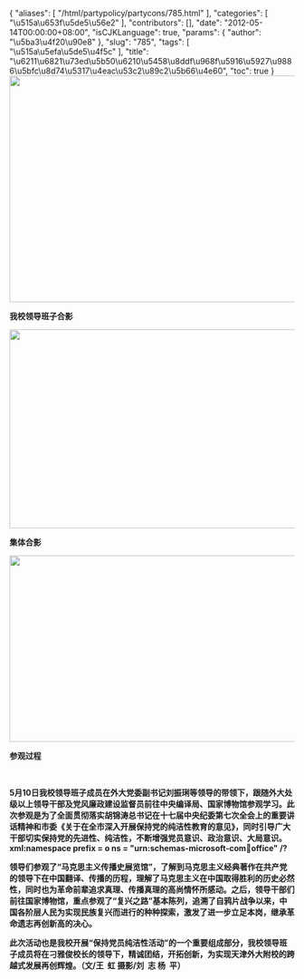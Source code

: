 {
    "aliases": [
        "/html/partypolicy/partycons/785.html"
    ],
    "categories": [
        "\u515a\u653f\u5de5\u56e2"
    ],
    "contributors": [],
    "date": "2012-05-14T00:00:00+08:00",
    "isCJKLanguage": true,
    "params": {
        "author": "\u5ba3\u4f20\u90e8"
    },
    "slug": "785",
    "tags": [
        "\u515a\u5efa\u5de5\u4f5c"
    ],
    "title": "\u6211\u6821\u73ed\u5b50\u6210\u5458\u8ddf\u968f\u5916\u5927\u9886\u5bfc\u8d74\u5317\u4eac\u53c2\u89c2\u5b66\u4e60",
    "toc": true
}
**<img
    src="https://cdn.tfls.online/mirror/full/9bad32c7fc00b8161c746dc5b02350aec3430405.jpg"
    style="display:block;margin-left:auto;margin-right:auto;"
    decoding="async"
    fetchpriority="auto"
    loading="lazy"
    height="400"
    width="600"
/>**

**我校领导班子合影**

**<img
    src="https://cdn.tfls.online/mirror/full/397e5157f2e923f5fc80b0cedb284ae44f704fc1.jpg"
    style="display:block;margin-left:auto;margin-right:auto;"
    decoding="async"
    fetchpriority="auto"
    loading="lazy"
    height="351"
    width="566"
/>**

**集体合影**

**<img
    src="https://cdn.tfls.online/mirror/full/0b13c2e0d96bf05f1c7e573df347e9e349759c73.jpg"
    style="display:block;margin-left:auto;margin-right:auto;"
    decoding="async"
    fetchpriority="auto"
    loading="lazy"
    height="329"
    width="566"
/>**

**参观过程**

 

**5月10日我校领导班子成员在外大党委副书记刘振琍等领导的带领下，跟随外大处级以上领导干部及党风廉政建设监督员前往中央编译局、国家博物馆参观学习。此次参观是为了全面贯彻落实胡锦涛总书记在十七届中央纪委第七次全会上的重要讲话精神和市委《关于在全市深入开展保持党的纯洁性教育的意见》，同时引导广大干部切实保持党的先进性、纯洁性，不断增强党员意识、政治意识、大局意识。xml:namespace prefix = o ns = "urn:schemas-microsoft-com:office:office" /?**

**领导们参观了“马克思主义传播史展览馆”，了解到马克思主义经典著作在共产党的领导下在中国翻译、传播的历程，理解了马克思主义在中国取得胜利的历史必然性，同时也为革命前辈追求真理、传播真理的高尚情怀所感动。之后，领导干部们前往国家博物馆，重点参观了“复兴之路”基本陈列，追溯了自鸦片战争以来，中国各阶层人民为实现民族复兴而进行的种种探索，激发了进一步立足本岗，继承革命遗志再创新高的决心。**

**此次活动也是我校开展“保持党员纯洁性活动”的一个重要组成部分，我校领导班子成员将在刁雅俊校长的领导下，精诚团结，开拓创新，为实现天津外大附校的跨越式发展再创辉煌。（文/王  虹 摄影/刘  志 杨  平）**

